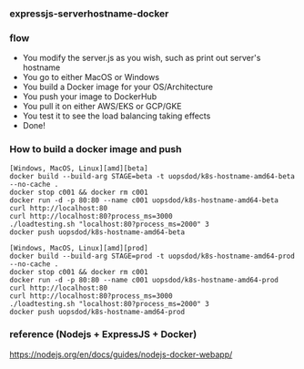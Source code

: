 ### expressjs-serverhostname-docker

### flow

- You modify the server.js as you wish, such as print out server's hostname
- You go to either MacOS or Windows
- You build a Docker image for your OS/Architecture
- You push your image to DockerHub 
- You pull it on either AWS/EKS or GCP/GKE 
- You test it to see the load balancing taking effects
- Done!

### How to build a docker image and push 

```
[Windows, MacOS, Linux][amd][beta]
docker build --build-arg STAGE=beta -t uopsdod/k8s-hostname-amd64-beta --no-cache .
docker stop c001 && docker rm c001
docker run -d -p 80:80 --name c001 uopsdod/k8s-hostname-amd64-beta
curl http://localhost:80
curl http://localhost:80?process_ms=3000
./loadtesting.sh "localhost:80?process_ms=2000" 3
docker push uopsdod/k8s-hostname-amd64-beta
```

```
[Windows, MacOS, Linux][amd][prod]
docker build --build-arg STAGE=prod -t uopsdod/k8s-hostname-amd64-prod --no-cache .
docker stop c001 && docker rm c001
docker run -d -p 80:80 --name c001 uopsdod/k8s-hostname-amd64-prod
curl http://localhost:80
curl http://localhost:80?process_ms=3000
./loadtesting.sh "localhost:80?process_ms=2000" 3
docker push uopsdod/k8s-hostname-amd64-prod
```

### reference (Nodejs + ExpressJS + Docker)
https://nodejs.org/en/docs/guides/nodejs-docker-webapp/
